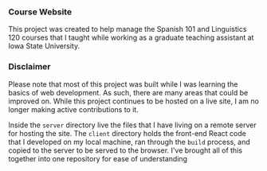 ### Course Website

This project was created to help manage the Spanish 101 and Linguistics 120 courses that I taught while working as a graduate teaching assistant at Iowa State University. 

### Disclaimer

Please note that most of this project was built while I was learning the basics of web development. As such, there are many areas that could be improved on. While this project continues to be hosted on a live site, I am no longer making active contributions to it.

Inside the ```server``` directory live the files that I have living on a remote server for hosting the site. The ```client``` directory holds the front-end React code that I developed on my local machine, ran through the ```build``` process, and copied to the server to be served to the browser. I've brought all of this together into one repository for ease of understanding
